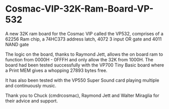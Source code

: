# Cosmac-VIP-32K-Ram-Board-VP-532
A new 32K ram board for the Cosmac VIP called the VP532, comprises of a 62256 Ram chip, a 74HC373 address latch, 4072 3 input OR gate and 4011 NAND gate 

The logic on the board, thanks to Raymond Jett, allows the on board ram to function from 0000H - 0FFFH and only allow the 32K from 1000H.
The board had been tested successfully with the VP700 Tiny Basic board where a Print MEM gives a whopping 27893 bytes free. 

It has also been tested with the VP550 Super Sound card playing multiple and continuously music.

Thank you to Chuck (cmdrcosmac), Raymond Jett and Walter Miraglia for their advice and support.
